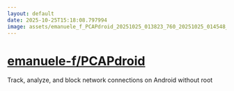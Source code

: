 ```yaml
---
layout: default
date: 2025-10-25T15:18:08.797994
image: assets/emanuele_f_PCAPdroid_20251025_013823_760_20251025_014548_5c1d81--20251025T034712151--cropped.png
---
```


# [emanuele-f/PCAPdroid](https://github.com/emanuele-f/PCAPdroid/)

Track, analyze, and block network connections on Android without root
